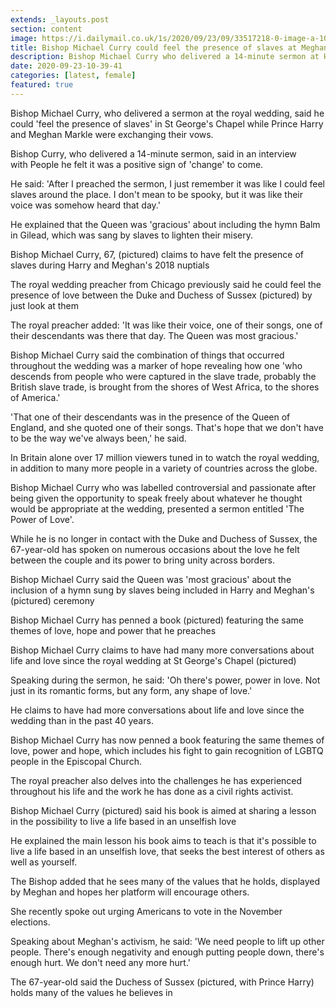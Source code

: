 ```yaml
---
extends: _layouts.post
section: content
image: https://i.dailymail.co.uk/1s/2020/09/23/09/33517218-0-image-a-10_1600850231569.jpg 
title: Bishop Michael Curry could feel the presence of slaves at Meghan and Harrys royal wedding 
description: Bishop Michael Curry who delivered a 14-minute sermon at Harry and Meghans 2018 wedding at St Georges Chapel, felt the presence of slaves after preaching, he said in an interview with People. 
date: 2020-09-23-10-39-41 
categories: [latest, female] 
featured: true 
--- 
```

Bishop Michael Curry, who delivered a sermon at the royal wedding, said he could 'feel the presence of slaves' in St George's Chapel while Prince Harry and Meghan Markle were exchanging their vows. 

Bishop Curry, who delivered a 14-minute sermon, said in an interview with People he felt it was a positive sign of 'change' to come.  

He said: 'After I preached the sermon, I just remember it was like I could feel slaves around the place. I don't mean to be spooky, but it was like their voice was somehow heard that day.'

He explained that the Queen was 'gracious' about including the hymn Balm in Gilead, which was sang by slaves to lighten their misery. 

Bishop Michael Curry, 67, (pictured) claims to have felt the presence of slaves during Harry and Meghan's 2018 nuptials 

The royal wedding preacher from Chicago previously said he could feel the presence of love between the Duke and Duchess of Sussex (pictured) by just look at them

The royal preacher added: 'It was like their voice, one of their songs, one of their descendants was there that day. The Queen was most gracious.' 

Bishop Michael Curry said the combination of things that occurred throughout the wedding was a marker of hope revealing how one 'who descends from people who were captured in the slave trade, probably the British slave trade, is brought from the shores of West Africa, to the shores of America.' 

'That one of their descendants was in the presence of the Queen of England, and she quoted one of their songs. That's hope that we don't have to be the way we've always been,' he said. 

In Britain alone over 17 million viewers tuned in to watch the royal wedding, in addition to many more people in a variety of countries across the globe.

Bishop Michael Curry who was labelled controversial and passionate after being given the opportunity to speak freely about whatever he thought would be appropriate at the wedding, presented a sermon entitled 'The Power of Love'. 

While he is no longer in contact with the Duke and Duchess of Sussex, the 67-year-old has spoken on numerous occasions about the love he felt between the couple and its power to bring unity across borders.

Bishop Michael Curry said the Queen was 'most gracious' about the inclusion of a hymn sung by slaves being included in Harry and Meghan's (pictured) ceremony 

Bishop Michael Curry has penned a book (pictured) featuring the same themes of love, hope and power that he preaches 

Bishop Michael Curry claims to have had many more conversations about life and love since the royal wedding at St George's Chapel (pictured) 

Speaking during the sermon, he said: 'Oh there's power, power in love. Not just in its romantic forms, but any form, any shape of love.'  

He claims to have had more conversations about life and love since the wedding than in the past 40 years.  

Bishop Michael Curry has now penned a book featuring the same themes of love, power and hope, which includes his fight to gain recognition of LGBTQ people in the Episcopal Church.

The royal preacher also delves into the challenges he has experienced throughout his life and the work he has done as a civil rights activist. 

Bishop Michael Curry (pictured) said his book is aimed at sharing a lesson in the possibility to live a life based in an unselfish love

He explained the main lesson his book aims to teach is that it's possible to live a life based in an unselfish love, that seeks the best interest of others as well as yourself. 

The Bishop added that he sees many of the values that he holds, displayed by Meghan and hopes her platform will encourage others.

She recently spoke out urging Americans to vote in the November elections.  

Speaking about Meghan's activism, he said: 'We need people to lift up other people. There's enough negativity and enough putting people down, there's enough hurt. We don't need any more hurt.'

The 67-year-old said the Duchess of Sussex (pictured, with Prince Harry) holds many of the values he believes in

